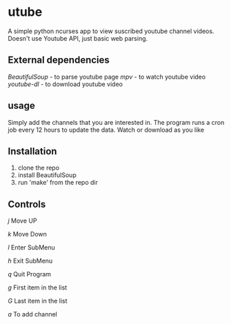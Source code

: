 # utube
A simple python ncurses app to view suscribed youtube channel videos.
Doesn't use Youtube API, just basic web parsing.


## External dependencies
  *BeautifulSoup* - to parse youtube page
  *mpv* - to watch youtube video
  *youtube-dl* - to download youtube video

## usage
  Simply add the channels that you are interested in. The program runs a cron job every 12 hours to update the data. Watch or download as you like


## Installation
  1) clone the repo
  2) install BeautifulSoup
  3) run 'make' from the repo dir

## Controls

*j*   Move UP

*k*   Move Down

*l*   Enter SubMenu

*h*   Exit SubMenu

*q*   Quit Program

*g*   First item in the list

*G*   Last item in the list

*a*   To add channel
